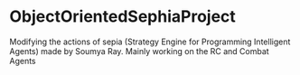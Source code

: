 # ObjectOrientedSephiaProject
Modifying the actions of sepia (Strategy Engine for Programming Intelligent Agents) made by Soumya Ray.
Mainly working on the RC and Combat Agents

